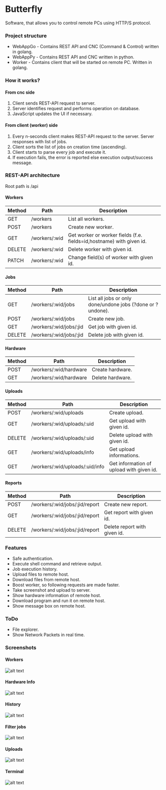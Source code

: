 # Butterfly

Software, that allows you  to control remote PCs using HTTP/S protocol.

### Project structure

-   WebAppGo - Contains REST API and CNC (Command & Control) written in golang.
-   WebAppPy - Contains REST API and CNC  written in python.
-   Worker - Contains client that will be started on remote PC. Written in golang.

### How it works?

#### From cnc side

1.  Client sends REST-API request to server.
2.  Server identifies request and performs operation on database.
3.  JavaScript updates the UI if necessary.

#### From client (worker) side

1.  Every n-seconds client makes REST-API request to the server. Server responses with list of jobs.
2.  Client sorts the list of jobs on creation time (ascending).
3.  Client starts to parse every job and execute it.
4. If execution fails, the error is reported else execution output/success message.

### REST-API architecture

Root path is /api

#### Workers

| Method | Path          | Description                                                          |
| ------ | ------------- | -------------------------------------------------------------------- |
| GET    | /workers      | List all workers.                                                    |
| POST   | /workers      | Create new worker.                                                   |
| GET    | /workers/:wid | Get worker or worker fields (f.e. fields=id,hostname) with given id. |
| DELETE | /workers/:wid | Delete worker with given id.                                         |
| PATCH  | /workers/:wid | Change field(s) of worker with given id.                             |

#### Jobs

| Method | Path                    | Description                                                |
| ------ | ----------------------- | ---------------------------------------------------------- |
| GET    | /workers/:wid/jobs      | List all jobs or only done/undone jobs (?done or ?undone). |
| POST   | /workers/:wid/jobs      | Create new job.                                            |
| GET    | /workers/:wid/jobs/:jid | Get job with given id.                                     |
| DELETE | /workers/:wid/jobs/:jid | Delete job with given id.                                  |

#### Hardware

| Method | Path                   | Description      |
| ------ | ---------------------- | ---------------- |
| POST   | /workers/:wid/hardware | Create hardware. |
| GET    | /workers/:wid/hardware | Delete hardware. |

#### Uploads

| Method | Path                                                                        | Description                  |
| ------ | --------------------------------------------------------------------------- | ---------------------------- |
| POST   | /workers/:wid/uploads                                                       | Create upload.               |
| GET    | /workers/:wid/uploads/:uid                                                  | Get upload with given id.    |
| DELETE | /workers/:wid/uploads/:uid                                                  | Delete upload with given id. |
| GET    | /workers/:wid/uploads/info                                                  | Get upload informations.     |
| GET    | /workers/:wid/uploads/:uid/info | Get information of upload with given id.       |

#### Reports

| Method | Path                           | Description                  |
| ------ | ------------------------------ | ---------------------------- |
| POST   | /workers/:wid/jobs/:jid/report | Create new report.           |
| GET    | /workers/:wid/jobs/:jid/report | Get report with given id.    |
| DELETE | /workers/:wid/jobs/:jid/report | Delete report with given id. |

### Features

-   Safe authentication.
-   Execute shell command and retrieve output.
-   Job execution history.
-   Upload files to remote host.
-   Download files from remote host.
-   Boost worker, so following requests are made faster.
-   Take screenshot and upload to server.
-   Show hardware information of remote host.
-   Download program and run it on remote host.
-   Show message box on remote host.

### ToDo
-   File explorer.
-   Show Network Packets in real time.

### Screenshots

#### Workers

![alt text](https://gitlab.com/capcode/butterfly/-/raw/master/screenshots/filter.png)

#### Hardware Info
![alt text](https://gitlab.com/capcode/butterfly/-/raw/master/screenshots/hardware_info.png)
#### History
![alt text](https://gitlab.com/capcode/butterfly/-/raw/master/screenshots/history.png)
#### Filter jobs
![alt text](https://gitlab.com/capcode/butterfly/-/raw/master/screenshots/filter.png)
#### Uploads
![alt text](https://gitlab.com/capcode/butterfly/-/raw/master/screenshots/uploads.png)
#### Terminal
![alt text](https://gitlab.com/capcode/butterfly/-/raw/master/screenshots/terminal.png)
